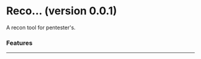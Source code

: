 # Reco... (version 0.0.1)
A recon tool for pentester's.
### Features
--------------------------------------------------------------------
